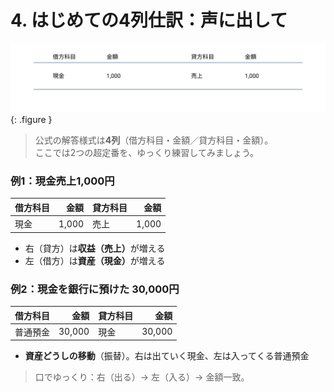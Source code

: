 # 4. はじめての4列仕訳：声に出して

![4列仕訳の見た目](../assets/img/ch01/journal_fourcol.svg){: .figure }

> 公式の解答様式は<strong>4列</strong>（借方科目・金額／貸方科目・金額）。<br>
> ここでは2つの超定番を、ゆっくり練習してみましょう。

### 例1：現金売上1,000円

| 借方科目 |  金額 | 貸方科目 |  金額 |
| -------- | ----: | -------- | ----: |
| 現金     | 1,000 | 売上     | 1,000 |

- 右（貸方）は<strong>収益（売上）</strong>が増える
- 左（借方）は<strong>資産（現金）</strong>が増える

### 例2：現金を銀行に預けた 30,000円

| 借方科目 |   金額 | 貸方科目 |   金額 |
| -------- | -----: | -------- | -----: |
| 普通預金 | 30,000 | 現金     | 30,000 |

- **資産どうしの移動**（振替）。右は出ていく現金、左は入ってくる普通預金

> 口でゆっくり：<span class="kbd">右（出る）→ 左（入る）→ 金額一致</span>。
